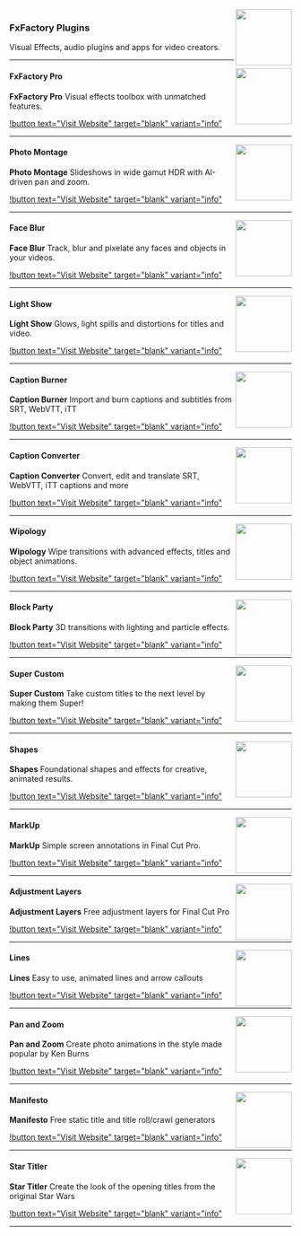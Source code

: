 <img src="https://fcp.cafe/static/fxfactory.png" align="right" style="height:100px !important; width:100px !important;" />

### FxFactory Plugins


Visual Effects, audio plugins and apps for video creators.

---

<img src="https://fcp.cafe/static/fxfactorypro.jpg" align="right" style="height:100px !important; width:100px !important; " />

#### FxFactory Pro

**FxFactory Pro** Visual effects toolbox with unmatched features.

[!button text="Visit Website" target="blank" variant="info"](https://fxfactory.com/info/fxfactorypro/)

---

<img src="https://fcp.cafe/static/photomontage.png" align="right" style="height:100px !important; width:100px !important; " />

#### Photo Montage

**Photo Montage** Slideshows in wide gamut HDR with AI-driven pan and zoom.

[!button text="Visit Website" target="blank" variant="info"](https://fxfactory.com/info/photomontage3/)

---

<img src="https://fcp.cafe/static/faceblur.jpg" align="right" style="height:100px !important; width:100px !important; " />

#### Face Blur

**Face Blur** Track, blur and pixelate any faces and objects in your videos.

[!button text="Visit Website" target="blank" variant="info"](https://fxfactory.com/info/faceblur2/)

---

<img src="https://fcp.cafe/static/lightshow.jpg" align="right" style="height:100px !important; width:100px !important; " />

#### Light Show

**Light Show** Glows, light spills and distortions for titles and video.

[!button text="Visit Website" target="blank" variant="info"](https://fxfactory.com/info/lightshow/)

---

<img src="https://fcp.cafe/static/captionburner.jpg" align="right" style="height:100px !important; width:100px !important; " />

#### Caption Burner

**Caption Burner** Import and burn captions and subtitles from SRT, WebVTT, iTT

[!button text="Visit Website" target="blank" variant="info"](https://fxfactory.com/info/captionburner/)

---

<img src="https://fcp.cafe/static/captionconverter.jpg" align="right" style="height:100px !important; width:100px !important; " />

#### Caption Converter

**Caption Converter** Convert, edit and translate SRT, WebVTT, iTT captions and more

[!button text="Visit Website" target="blank" variant="info"](https://fxfactory.com/info/captionconverter/)

---

<img src="https://fcp.cafe/static/wipology.jpg" align="right" style="height:100px !important; width:100px !important; " />

#### Wipology

**Wipology** Wipe transitions with advanced effects, titles and object animations.

[!button text="Visit Website" target="blank" variant="info"](https://fxfactory.com/info/wipology/)

---

<img src="https://fcp.cafe/static/blockparty.jpg" align="right" style="height:100px !important; width:100px !important; " />

#### Block Party

**Block Party** 3D transitions with lighting and particle effects.

[!button text="Visit Website" target="blank" variant="info"](https://fxfactory.com/info/blockparty/)

---

<img src="https://fcp.cafe/static/supercustom.png" align="right" style="height:100px !important; width:100px !important; " />

#### Super Custom

**Super Custom** Take custom titles to the next level by making them Super!

[!button text="Visit Website" target="blank" variant="info"](https://fxfactory.com/info/supercustom/)

---

<img src="https://fcp.cafe/static/shapes.png" align="right" style="height:100px !important; width:100px !important; " />

#### Shapes

**Shapes** Foundational shapes and effects for creative, animated results.

[!button text="Visit Website" target="blank" variant="info"](https://fxfactory.com/info/shapes/)

---

<img src="https://fcp.cafe/static/markup.png" align="right" style="height:100px !important; width:100px !important; " />

#### MarkUp

**MarkUp** Simple screen annotations in Final Cut Pro.

[!button text="Visit Website" target="blank" variant="info"](https://fxfactory.com/info/markup/)

---

<img src="https://fcp.cafe/static/adjustmentlayers.png" align="right" style="height:100px !important; width:100px !important; " />

#### Adjustment Layers

**Adjustment Layers** Free adjustment layers for Final Cut Pro

[!button text="Visit Website" target="blank" variant="info"](https://fxfactory.com/info/adjustmentlayers/)

---

<img src="https://fcp.cafe/static/lines.png" align="right" style="height:100px !important; width:100px !important; " />

#### Lines

**Lines** Easy to use, animated lines and arrow callouts

[!button text="Visit Website" target="blank" variant="info"](https://fxfactory.com/info/lines2/)

---

<img src="https://fcp.cafe/static/panandzoom.jpg" align="right" style="height:100px !important; width:100px !important; " />

#### Pan and Zoom

**Pan and Zoom** Create photo animations in the style made popular by Ken Burns

[!button text="Visit Website" target="blank" variant="info"](https://fxfactory.com/info/panandzoom/)

---

<img src="https://fcp.cafe/static/manifesto.jpg" align="right" style="height:100px !important; width:100px !important; " />

#### Manifesto

**Manifesto** Free static title and title roll/crawl generators

[!button text="Visit Website" target="blank" variant="info"](https://fxfactory.com/info/manifesto/)

---

<img src="https://fcp.cafe/static/startitler.png" align="right" style="height:100px !important; width:100px !important; " />

#### Star Titler

**Star Titler** Create the look of the opening titles from the original Star Wars

[!button text="Visit Website" target="blank" variant="info"](https://fxfactory.com/info/startitler/)

---
